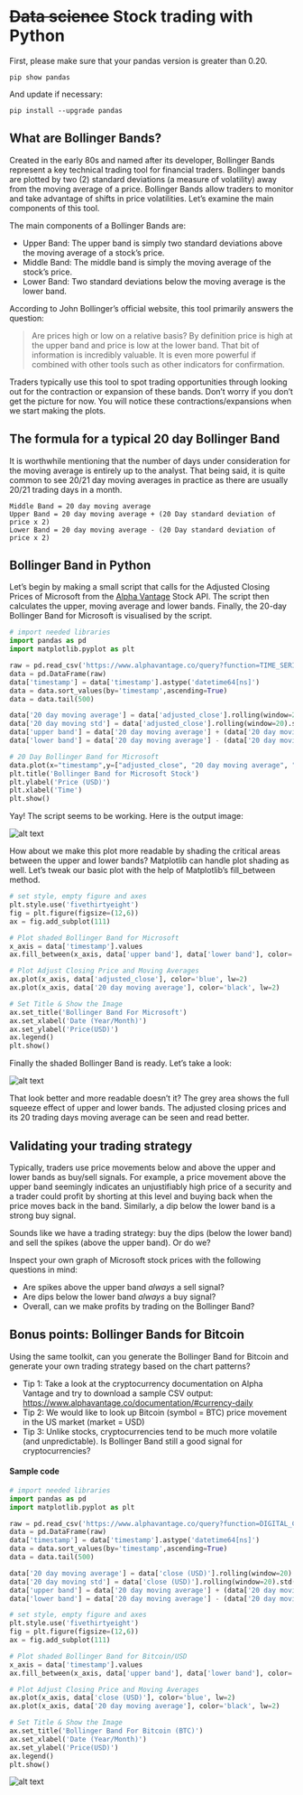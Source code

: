 # ~~Data science~~ Stock trading with Python 

First, please make sure that your pandas version is greater than 0.20. 

```
pip show pandas
```
And update if necessary: 

```
pip install --upgrade pandas
```

## What are Bollinger Bands?

Created in the early 80s and named after its developer, Bollinger Bands represent a key technical trading tool for financial traders. Bollinger bands are plotted by two (2) standard deviations (a measure of volatility) away from the moving average of a price. Bollinger Bands allow traders to monitor and take advantage of shifts in price volatilities. Let’s examine the main components of this tool.

The main components of a Bollinger Bands are: 
+ Upper Band: The upper band is simply two standard deviations above the moving average of a stock’s price.
+ Middle Band: The middle band is simply the moving average of the stock’s price.
+ Lower Band: Two standard deviations below the moving average is the lower band.

According to John Bollinger’s official website, this tool primarily answers the question:

>Are prices high or low on a relative basis? By definition price is high at the upper band and price is low at the lower band. That bit of information is incredibly valuable. It is even more powerful if combined with other tools such as other indicators for confirmation.

Traders typically use this tool to spot trading opportunities through looking out for the contraction or expansion of these bands. Don’t worry if you don’t get the picture for now. You will notice these contractions/expansions when we start making the plots. 

## The formula for a typical 20 day Bollinger Band

It is worthwhile mentioning that the number of days under consideration for the moving average is entirely up to the analyst. That being said, it is quite common to see 20/21 day moving averages in practice as there are usually 20/21 trading days in a month.

```
Middle Band = 20 day moving average
Upper Band = 20 day moving average + (20 Day standard deviation of price x 2) 
Lower Band = 20 day moving average - (20 Day standard deviation of price x 2)
```

## Bollinger Band in Python

Let’s begin by making a small script that calls for the Adjusted Closing Prices of Microsoft from the [Alpha Vantage](https://www.alphavantage.co/) Stock API. The script then calculates the upper, moving average and lower bands. Finally, the 20-day Bollinger Band for Microsoft is visualised by the script.

```python
# import needed libraries
import pandas as pd
import matplotlib.pyplot as plt

raw = pd.read_csv('https://www.alphavantage.co/query?function=TIME_SERIES_DAILY_ADJUSTED&symbol=MSFT&outputsize=full&apikey=Q7B8REQMCEOPI1CZ&datatype=csv')
data = pd.DataFrame(raw)
data['timestamp'] = data['timestamp'].astype('datetime64[ns]')
data = data.sort_values(by='timestamp',ascending=True)
data = data.tail(500)

data['20 day moving average'] = data['adjusted_close'].rolling(window=20).mean()
data['20 day moving std'] = data['adjusted_close'].rolling(window=20).std()
data['upper band'] = data['20 day moving average'] + (data['20 day moving std'] * 2)
data['lower band'] = data['20 day moving average'] - (data['20 day moving std'] * 2)

# 20 Day Bollinger Band for Microsoft
data.plot(x="timestamp",y=["adjusted_close", "20 day moving average", "upper band","lower band"])
plt.title('Bollinger Band for Microsoft Stock')
plt.ylabel('Price (USD)')
plt.xlabel('Time')
plt.show()
```

Yay! The script seems to be working. Here is the output image:

![alt text](https://i.imgur.com/8NrM6Lk.png "Bollinger bands Figure 1")

How about we make this plot more readable by shading the critical areas between the upper and lower bands? Matplotlib can handle plot shading as well. Let’s tweak our basic plot with the help of Matplotlib’s fill_between method.

```python
# set style, empty figure and axes
plt.style.use('fivethirtyeight')
fig = plt.figure(figsize=(12,6))
ax = fig.add_subplot(111)

# Plot shaded Bollinger Band for Microsoft
x_axis = data['timestamp'].values
ax.fill_between(x_axis, data['upper band'], data['lower band'], color='grey')

# Plot Adjust Closing Price and Moving Averages
ax.plot(x_axis, data['adjusted_close'], color='blue', lw=2)
ax.plot(x_axis, data['20 day moving average'], color='black', lw=2)

# Set Title & Show the Image
ax.set_title('Bollinger Band For Microsoft')
ax.set_xlabel('Date (Year/Month)')
ax.set_ylabel('Price(USD)')
ax.legend()
plt.show()
```

Finally the shaded Bollinger Band is ready. Let’s take a look:

![alt text](https://i.imgur.com/acaAUMk.png "Bollinger bands Figure 2")

That look better and more readable doesn’t it? The grey area shows the full squeeze effect of upper and lower bands. The adjusted closing prices and its 20 trading days moving average can be seen and read better.

## Validating your trading strategy

Typically, traders use price movements below and above the upper and lower bands as buy/sell signals. For example, a price movement above the upper band seemingly indicates an unjustifiably high price of a security and a trader could profit by shorting at this level and buying back when the price moves back in the band. Similarly, a dip below the lower band is a strong buy signal. 

Sounds like we have a trading strategy: buy the dips (below the lower band) and sell the spikes (above the upper band). Or do we? 

Inspect your own graph of Microsoft stock prices with the following questions in mind:
+ Are spikes above the upper band *always* a sell signal?
+ Are dips below the lower band *always* a buy signal?
+ Overall, can we make profits by trading on the Bollinger Band?

## Bonus points: Bollinger Bands for Bitcoin

Using the same toolkit, can you generate the Bollinger Band for Bitcoin and generate your own trading strategy based on the chart patterns? 
+ Tip 1: Take a look at the cryptocurrency documentation on Alpha Vantage and try to download a sample CSV output: https://www.alphavantage.co/documentation/#currency-daily
+ Tip 2: We would like to look up Bitcoin (symbol = BTC) price movement in the US market (market = USD)
+ Tip 3: Unlike stocks, cryptocurrencies tend to be much more volatile (and unpredictable). Is Bollinger Band still a good signal for cryptocurrencies? 

#### Sample code ####

```python
# import needed libraries
import pandas as pd
import matplotlib.pyplot as plt

raw = pd.read_csv('https://www.alphavantage.co/query?function=DIGITAL_CURRENCY_DAILY&symbol=BTC&market=USD&apikey=Q7B8REQMCEOPI1CZ&datatype=csv')
data = pd.DataFrame(raw)
data['timestamp'] = data['timestamp'].astype('datetime64[ns]')
data = data.sort_values(by='timestamp',ascending=True)
data = data.tail(500)

data['20 day moving average'] = data['close (USD)'].rolling(window=20).mean()
data['20 day moving std'] = data['close (USD)'].rolling(window=20).std()
data['upper band'] = data['20 day moving average'] + (data['20 day moving std'] * 2)
data['lower band'] = data['20 day moving average'] - (data['20 day moving std'] * 2)

# set style, empty figure and axes
plt.style.use('fivethirtyeight')
fig = plt.figure(figsize=(12,6))
ax = fig.add_subplot(111)

# Plot shaded Bollinger Band for Bitcoin/USD
x_axis = data['timestamp'].values
ax.fill_between(x_axis, data['upper band'], data['lower band'], color='grey')

# Plot Adjust Closing Price and Moving Averages
ax.plot(x_axis, data['close (USD)'], color='blue', lw=2)
ax.plot(x_axis, data['20 day moving average'], color='black', lw=2)

# Set Title & Show the Image
ax.set_title('Bollinger Band For Bitcoin (BTC)')
ax.set_xlabel('Date (Year/Month)')
ax.set_ylabel('Price(USD)')
ax.legend()
plt.show()
```

![alt text](https://i.imgur.com/69mzJww.png "Bollinger bands Bitcoin")








